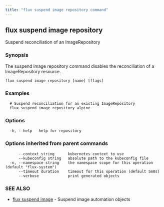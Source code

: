 ```yaml
---
title: "flux suspend image repository command"
---
```

## flux suspend image repository

Suspend reconciliation of an ImageRepository

### Synopsis

The suspend image repository command disables the reconciliation of a ImageRepository resource.

```
flux suspend image repository [name] [flags]
```

### Examples

```
  # Suspend reconciliation for an existing ImageRepository
  flux suspend image repository alpine
```

### Options

```
  -h, --help   help for repository
```

### Options inherited from parent commands

```
      --context string      kubernetes context to use
      --kubeconfig string   absolute path to the kubeconfig file
  -n, --namespace string    the namespace scope for this operation (default "flux-system")
      --timeout duration    timeout for this operation (default 5m0s)
      --verbose             print generated objects
```

### SEE ALSO

* [flux suspend image](/cmd/flux_suspend_image/)	 - Suspend image automation objects

